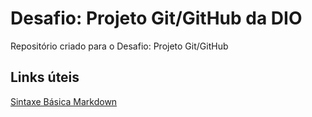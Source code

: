 # Desafio: Projeto Git/GitHub da DIO
Repositório criado para o Desafio: Projeto Git/GitHub

## Links úteis
[Sintaxe Básica Markdown](https://www.markdownguide.org/basic-syntax/)


